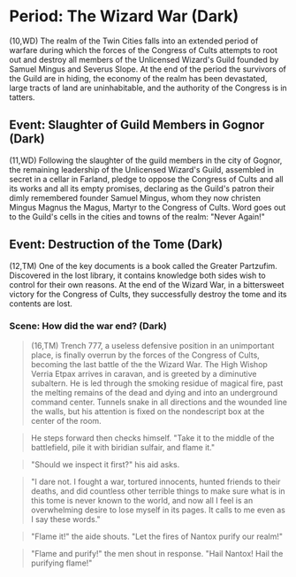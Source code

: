 # Period: The Wizard War (Dark)

(10,WD) The realm of the Twin Cities falls into an extended period of warfare
during which the forces of the Congress of Cults attempts to root out and
destroy all members of the Unlicensed Wizard's Guild founded by Samuel Mingus
and Severus Slope. At the end of the period the survivors of the Guild are in
hiding, the economy of the realm has been devastated, large tracts of land are
uninhabitable, and the authority of the Congress is in tatters.

## Event: Slaughter of Guild Members in Gognor (Dark)

(11,WD) Following the slaughter of the guild members in the city of Gognor, the
remaining leadership of the Unlicensed Wizard's Guild, assembled in secret in a
cellar in Farland, pledge to oppose the Congress of Cults and all its works and
all its empty promises, declaring as the Guild's patron their dimly remembered
founder Samuel Mingus, whom they now christen Mingus Magnus the Magus, Martyr to
the Congress of Cults. Word goes out to the Guild's cells in the cities and
towns of the realm: "Never Again!"

## Event: Destruction of the Tome (Dark)

(12,TM) One of the key documents is a book called the Greater Partzufim.
Discovered in the lost library, it contains knowledge both sides wish to control
for their own reasons. At the end of the Wizard War, in a bittersweet victory
for the Congress of Cults, they successfully destroy the tome and its contents
are lost.

### Scene: How did the war end? (Dark)

> (16,TM) Trench 777, a useless defensive position in an unimportant place, is
finally overrun by the forces of the Congress of Cults, becoming the last battle
of the the Wizard War. The High Wishop Verria Etpax arrives in caravan, and is
greeted by a diminutive subaltern. He is led through the smoking residue of
magical fire, past the melting remains of the dead and dying and into an
underground command center. Tunnels snake in all directions and the wounded line
the walls, but his attention is fixed on the nondescript box at the center of
the room.

> He steps forward then checks himself. "Take it to the middle of the battlefield, pile it with biridian sulfair, and flame it."

> "Should we inspect it first?" his aid asks.

> "I dare not. I fought a war, tortured innocents, hunted friends to their deaths,
and did countless other terrible things to make sure what is in this tome is
never known to the world, and now all I feel is an overwhelming desire to lose
myself in its pages. It calls to me even as I say these words."

> "Flame it!" the aide shouts. "Let the fires of Nantox purify our realm!"

> "Flame and purify!" the men shout in response. "Hail Nantox! Hail the
purifying flame!"
